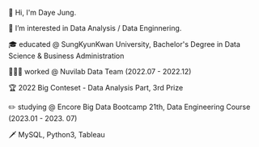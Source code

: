 👋 Hi, I'm Daye Jung. 

👀 I’m interested in Data Analysis / Data Enginnering.

🎓 educated @ SungKyunKwan University, Bachelor's Degree in Data Science & Business Administration 

👩🏻‍💻 worked @ Nuvilab Data Team (2022.07 - 2022.12)

🏆 2022 Big Conteset - Data Analysis Part, 3rd Prize

✏️ studying @ Encore Big Data Bootcamp 21th, Data Engineering Course (2023.01 - 2023. 07)

🗡️ MySQL, Python3, Tableau 
